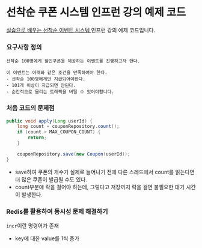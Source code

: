 # 선착순 쿠폰 시스템 인프런 강의 예제 코드

[실습으로 배우는 선착순 이벤트 시스템
](https://www.inflearn.com/course/%EC%84%A0%EC%B0%A9%EC%88%9C-%EC%9D%B4%EB%B2%A4%ED%8A%B8-%EC%8B%9C%EC%8A%A4%ED%85%9C-%EC%8B%A4%EC%8A%B5) 인프런 강의 예제 코드입니다.

### 요구사항 정의

```
선착순 100명에게 할인쿠폰을 제공하는 이벤트를 진행하고자 한다.

이 이벤트는 아래와 같은 조건을 만족하여야 한다.
- 선착순 100명에게만 지급되어야한다.
- 101개 이상이 지급되면 안된다.
- 순간적으로 몰리는 트래픽을 버틸 수 있어야합니다.
```

### 처음 코드의 문제점

```Java
public void apply(Long userId) {
    long count = couponRepository.count();
    if (count > MAX_COUPON_COUNT) {
        return;
    }

    couponRepository.save(new Coupon(userId));
}
```

- save하여 쿠폰의 개수가 실제로 늘어나기 전에 다른 스레드에서 count를 읽는다면 더 많은 쿠폰이 발급될 수도 있다.
- count부분에 락을 걸어야 하는데, 그렇다고 저장까지 락을 걸면 불필요한 대기 시간이 발생한다.

### Redis를 활용하여 동시성 문제 해결하기

`incr`이란 명령어가 존재
- key에 대한 value를 1씩 증가
